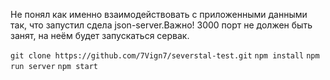 ﻿Не понял как именно взаимодействовать с приложенными данными так, что запустил сдела json-server.Важно! 3000 порт не должен быть занят, на неём будет запускаться сервак.  
 
``git clone https://github.com/7Vign7/severstal-test.git``
``npm install``
``npm run server``
``npm start``
